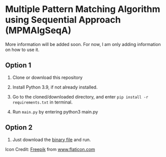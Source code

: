 # Multiple Pattern Matching Algorithm using Sequential Approach (MPMAlgSeqA)

More information will be added soon. For now, I am only adding information on how to use it.

## Option 1

1. Clone or download this repository

2. Install Python 3.9, if not already installed.

3. Go to the cloned/downloaded directory, and enter `pip install -r requirements.txt` in terminal.

4. Run `main.py` by entering python3 main.py

## Option 2

1. Just download the [binary file](https://github.com/sgalpha01/MPMAlgSeqA/releases/tag/v0.1-alpha) and run.

Icon Credit: [Freepik](https://www.flaticon.com/authors/freepik) from www.flaticon.com